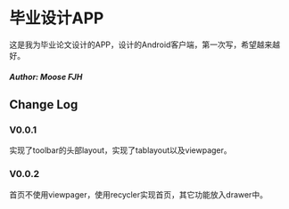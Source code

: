 # 毕业设计APP <br>
这是我为毕业论文设计的APP，设计的Android客户端，第一次写，希望越来越好。<br>
##### Author: Moose FJH<br>
## Change Log  
### V0.0.1
实现了toolbar的头部layout，实现了tablayout以及viewpager。
### V0.0.2
首页不使用viewpager，使用recycler实现首页，其它功能放入drawer中。


